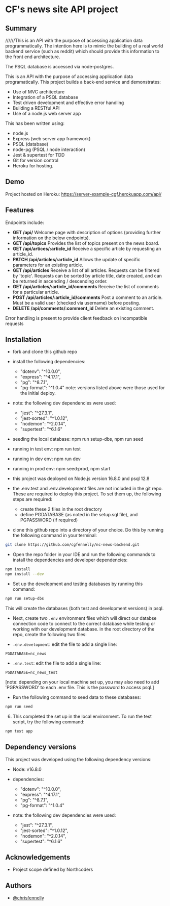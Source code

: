 
# CF's news site API project

## Summary

//////This is an API with the purpose of accessing application data programmatically. The intention here is to mimic the building of a real world backend service (such as reddit) which should provide this information to the front end architecture.

The PSQL database is accessed via node-postgres.

This is an API with the purpose of accessing application data programatically. This project builds a back-end service and demonstrates:
- Use of MVC architecture
- Integration of a PSQL database
- Test driven development and effective error handling
- Building a RESTful API
- Use of a node.js web server app

This has been written using:
- node.js
- Express (web server app framework)
- PSQL (database)
- node-pg (PSQL / node interaction)
- Jest & supertest for TDD
- Git for version control
- Heroku for hosting.


## Demo

Project hosted on Heroku: https://server-example-cgf.herokuapp.com/api/


## Features

Endpoints include:
- __GET /api/__ Welcome page with description of options (providing further information on the below endpoints).
- __GET /api/topics__ Provides the list of topics present on the news board.
- __GET /api/artices/:article_id__ Receive a specific article by requesting an article_id.
- __PATCH /api/articles/:article_id__ Allows the update of specific parameters for an existing article.
- __GET /api/articles__ Receive a list of all articles. Requests can be filtered by 'topic'. Requests can be sorted by article title, date created, and can be returned in ascending / descending order.
- __GET /api/articles/:article_id/comments__ Receive the list of comments for a particular article.
- __POST /api/articles/:article_id/comments__ Post a comment to an article. Must be a valid user (checked via username) before posting.
- __DELETE /api/comments/:comment_id__ Delete an existing comment.

Error handling is present to provide client feedback on incompatible requests


## Installation

- fork and clone this github repo
- install the following dependencies:
  -  "dotenv": "^10.0.0",
  -  "express": "^4.17.1",
  -  "pg": "^8.7.1",
  -  "pg-format": "^1.0.4"
      note: versions listed above were those used for the initial deploy.
- note: the following dev dependencies were used:
  -  "jest": "^27.3.1",
  -  "jest-sorted": "^1.0.12",
  -  "nodemon": "^2.0.14",
  -  "supertest": "^6.1.6"
- seeding the local database: npm run setup-dbs, npm run seed
- running in test env: npm run test
- running in dev env: npm run dev
- running in prod env: npm seed:prod, npm start
- this project was deployed on Node.js version 16.8.0 and psql 12.8
- the .env.test and .env.development files are not included in the git repo. These are required to deploy this project. To set them up, the following steps are required:
  - create these 2 files in the root drectory
  - define PGDATABASE (as noted in the setup.sql file), and PGPASSWORD (if required)



- clone this github repo into a directory of your choice. Do this by running the following command in your terminal:

```bash
git clone https://github.com/cgfennelly/nc-news-backend.git
```

- Open the repo folder in your IDE and run the following commands to install the dependencies and developer dependencies:

```bash
npm install
npm install --dev
```

- Set up the development and testing databases by running this command:

```bash
npm run setup-dbs
```

This will create the databases (both test and development versions) in psql.

- Next, create two `.env` environment files which will direct our databse connection code to connect to the correct database while testing or working with our development database.
   in the root directory of the repo, create the following two files:

- `.env.development`:
  edit the file to add a single line:

```env
PGDATABASE=nc_news
```

- `.env.test`:
  edit the file to add a single line:

```env
PGDATABASE=nc_news_test
```
[note: depending on your local machine set up, you may also need to add 'PGPASSWORD' to each .env file. This is the password to access psql.]

- Run the following command to seed data to these databases:

```bash
npm run seed
```

6. This completed the set up in the local environment. To run the test script, try the following command:

```bash
npm test app
```


## Dependency versions

This project was developed using the following dependency versions:

- Node: v16.8.0

- dependencies:

  -  "dotenv": "^10.0.0",
  -  "express": "^4.17.1",
  -  "pg": "^8.7.1",
  -  "pg-format": "^1.0.4"

- note: the following dev dependencies were used:
  -  "jest": "^27.3.1",
  -  "jest-sorted": "^1.0.12",
  -  "nodemon": "^2.0.14",
  -  "supertest": "^6.1.6"

## Acknowledgements

 - Project scope defined by Northcoders

## Authors

- [@chrisfennelly](https://www.github.com/cgfennelly)

